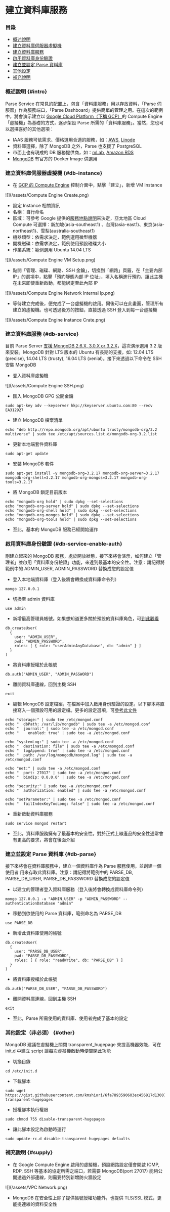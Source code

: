 # 建立資料庫服務

### 目錄

* [概述說明](#intro)
* [建立資料庫伺服器虛擬機](#db-instance)
* [建立資料庫服務](#db-service)
* [啟用資料庫身份驗證](#db-service-enable-auth)
* [建立並設定 Parse 資料庫](#db-parse)
* [其他設定](#other)
* [補充說明](#supply)

### 概述說明 {#intro}

Parse Service 在常見的配置上，包含「資料庫服務」用以存放資料，「Parse 伺服器」作為服務端口，「Parse Dashboard」提供簡單的管理之用。在這次的範例中，將會演示建立以 [Google Cloud Platform（下稱 GCP）](https://cloud.google.com/)的 Compute Engine「虛擬機」為基礎的方式，逐步架設 Parse 所需的「資料庫服務」。當然，您也可以選擇喜好的其他選項：
* IAAS 服務可依需求、價格選用合適的服務，如：[AWS](https://aws.amazon.com/), [Linode](https://www.linode.com/)
* 資料庫選擇，除了 MongoDB 之外，Parse 也支援了 PostgreSQL
* 市面上也有現成的 DB 服務提供商，如：[mLab](https://mlab.com/), [Amazon RDS](https://aws.amazon.com/tw/rds/postgresql/)
* [MongoDB](https://github.com/docker-library/mongo) 有官方的 Docker Image 供選用

### 建立資料庫伺服器虛擬機 {#db-instance}

* 在 [GCP 的 Compute Engine](https://console.cloud.google.com/compute) 控制介面中，點擊「建立」，新增 VM Instance

![](/assets/Compute Engine Create.png)

* 設定 Instance 相關資訊
 * 名稱：自行命名
 * 區域：可參考 Google 提供的[服務地點說明](https://cloud.google.com/about/locations/)來決定，亞太地區 Cloud Compute 可選擇：新加坡(asia-southeast1)	、台灣(asia-east1)、東京(asia-northeast1)、雪梨(australia-southeast1)
 * 機器類型：依需求決定，範例選用微型機器
 * 開機磁碟：依需求決定，範例使用預設磁碟大小
 * 作業系統：範例選用 Ubuntu 14.04 LTS

![](/assets/Compute Engine VM Setup.png)

* 點開「管理、磁碟、網路、SSH 金鑰」，切換到「網路」頁籤，在「主要內部 IP」的選項中，點擊「預約靜態內部 IP 位址」，填入名稱進行預約，讓此主機在未來即使重新啟動，都能綁定至此內部 IP

![](/assets/Compute Engine  Network Internal Ip.png)

* 等待建立完成後，便完成了一台虛擬機的啟用。爾後可以在此畫面，管理所有建立的虛擬機。也可透過後方的按鈕，直接透過 SSH 登入到每一台虛擬機

![](/assets/Compute Engine Instance Crate.png)

### 建立資料庫服務 {#db-service}

目前 Parse Server [支援 MongoDB 2.6.X, 3.0.X or 3.2.X](http://docs.parseplatform.org/parse-server/guide/#prerequisites)，這次演示選用 3.2 版來安裝。MongoDB 針對 LTS 版本的 Ubuntu 有長期的支援，如: 12.04 LTS (precise), 14.04 LTS (trusty), 16.04 LTS (xenial)。接下來透過以下命令在 SSH 安裝 MongoDB

* 登入資料庫虛擬機

![](/assets/Compute Engine SSH.png)

* 匯入 MongoDB GPG 公開金鑰

```
sudo apt-key adv --keyserver hkp://keyserver.ubuntu.com:80 --recv EA312927
```

* 建立 MongoDB 檔案清單

```
echo "deb http://repo.mongodb.org/apt/ubuntu trusty/mongodb-org/3.2 multiverse" | sudo tee /etc/apt/sources.list.d/mongodb-org-3.2.list
```

* 更新本地端套件資料庫

```
sudo apt-get update
```

* 安裝 MongoDB 套件

```
sudo apt-get install -y mongodb-org=3.2.17 mongodb-org-server=3.2.17 mongodb-org-shell=3.2.17 mongodb-org-mongos=3.2.17 mongodb-org-tools=3.2.17
```

* 將 MongoDB 鎖定目前版本

```
echo "mongodb-org hold" | sudo dpkg --set-selections
echo "mongodb-org-server hold" | sudo dpkg --set-selections
echo "mongodb-org-shell hold" | sudo dpkg --set-selections
echo "mongodb-org-mongos hold" | sudo dpkg --set-selections
echo "mongodb-org-tools hold" | sudo dpkg --set-selections
```

* 至此，基本的 MongoDB 服務已經開始運作

### 啟用資料庫身份驗證 {#db-service-enable-auth}

剛建立起來的 MongoDB 服務，處於開放狀態，接下來將會演示，如何建立「管理者」並啟用「資料庫身份驗證」功能，來達到最基本的安全性。注意：請記得將範例中的 ADMIN_USER, ADMIN_PASSWORD 替換成您的設定值

* 登入本地端資料庫（登入後將會轉換成資料庫命令列）

```
mongo 127.0.0.1
```

* 切換至 admin 資料庫

```
use admin
```

* 新增最高管理員帳號。如果想知道更多關於預設的資料庫角色，可[到此觀看](https://docs.mongodb.com/manual/reference/built-in-roles/)

```
db.createUser(
  {
    user: "ADMIN_USER",
    pwd: "ADMIN_PASSWORD",
    roles: [ { role: "userAdminAnyDatabase", db: "admin" } ]
  }
)
```

* 將資料庫授權於此帳號

```
db.auth("ADMIN_USER", "ADMIN_PASSWORD")
```

* 離開資料庫連線，回到主機 SSH

```
exit
```

* 編輯 MongoDB 設定檔案，在檔案中加入啟用身份驗證的設定。以下腳本將直接寫入一個預設可用的設定檔。更多的設定選項，可[參考此文件](https://docs.mongodb.com/v3.2/reference/configuration-options/)

```
echo "storage:" | sudo tee /etc/mongod.conf
echo "  dbPath: /var/lib/mongodb" | sudo tee -a /etc/mongod.conf
echo "  journal:" | sudo tee -a /etc/mongod.conf
echo "    enabled: true" | sudo tee -a /etc/mongod.conf

echo "systemLog:" | sudo tee -a /etc/mongod.conf
echo "  destination: file" | sudo tee -a /etc/mongod.conf
echo "  logAppend: true" | sudo tee -a /etc/mongod.conf
echo "  path: /var/log/mongodb/mongod.log" | sudo tee -a /etc/mongod.conf

echo "net:" | sudo tee -a /etc/mongod.conf
echo "  port: 27017" | sudo tee -a /etc/mongod.conf
echo "  bindIp: 0.0.0.0" | sudo tee -a /etc/mongod.conf

echo "security:" | sudo tee -a /etc/mongod.conf
echo "  authorization: enabled" | sudo tee -a /etc/mongod.conf

echo "setParameter:" | sudo tee -a /etc/mongod.conf
echo "  failIndexKeyTooLong: false" | sudo tee -a /etc/mongod.conf

```

* 重新啟動資料庫服務

```
sudo service mongod restart
```

* 至此，資料庫服務擁有了最基本的安全性。對於正式上線產品的安全性通常會有更高的要求，將會在後面介紹

### 建立並設定 Parse 資料庫 {#db-parse}

接下來將會在資料庫服務中，建立一個資料庫作為 Parse 服務使用，並創建一個使用者
用來存取此資料庫。注意：請記得將範例中的 PARSE_DB, PARSE_DB_USER, PARSE_DB_PASSWORD 替換成您的設定值

* 以建立的管理者登入資料庫服務（登入後將會轉換成資料庫命令列）

```
mongo 127.0.0.1 -u "ADMIN_USER" -p "ADMIN_PASSWORD" --authenticationDatabase "admin"
```

* 移動到欲使用的 Parse 資料庫，範例命名為 PARSE_DB

```
use PARSE_DB
```

* 新增此資料庫使用的帳號

```
db.createUser(
  {
    user: "PARSE_DB_USER",
    pwd: "PARSE_DB_PASSWORD",
    roles: [ { role: "readWrite", db: "PARSE_DB" } ]
  }
)
```

* 將資料庫授權於此帳號

```
db.auth("PARSE_DB_USER", "PARSE_DB_PASSWORD")
```

* 離開資料庫連線，回到主機 SSH

```
exit
```

* 至此，Parse 所需使用的資料庫、使用者完成了基本的設定

### 其他設定（非必須） {#other}

MongoDB 建議在虛擬機上關閉 transparent_hugepage 來提高機器效能，可在 init.d 中建立 script 讓每次虛擬機啟動時便關閉此功能

* 切換目錄

```
cd /etc/init.d
```

* 下載腳本

```
sudo wget https://gist.githubusercontent.com/kmshiori/6fa7893590603ec456817d130077351f/raw/083260422f411a866ce28ba58ec812b675ea14a0/disable-transparent-hugepages
```

* 授權腳本執行權限

```
sudo chmod 755 disable-transparent-hugepages
```

* 讓此腳本設定為啟動時運行

```
sudo update-rc.d disable-transparent-hugepages defaults
```

### 補充說明 {#supply}

* 在 Google Compute Engine 啟用的虛擬機，預設網路設定僅會開啟 ICMP, RDP, SSH 等基本的協定所需之端口，若需要 MongoDB(port 27017) 能夠公開透過外部連線，則需要特別新增防火牆設定

![](/assets/VPC Network.png)

* MongoDB 在安全性上除了提供帳號授權功能外，也提供 TLS/SSL 模式，更能提連線的資料安全性